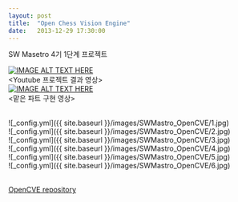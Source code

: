 ```yaml
---
layout: post
title:  "Open Chess Vision Engine"
date:   2013-12-29 17:30:00
---
```

SW Masetro 4기 1단계 프로젝트

[![IMAGE ALT TEXT HERE](http://img.youtube.com/vi/ZQ_O20HjPL4/0.jpg)](http://www.youtube.com/watch?v=ZQ_O20HjPL4)
<br>\<Youtube 프로젝트 결과 영상\><br>
[![IMAGE ALT TEXT HERE](http://img.youtube.com/vi/icWGt_w6L5E/0.jpg)](http://www.youtube.com/watch?v=icWGt_w6L5E)
<br>\<맡은 파트 구현 영상\><br>

<br>
![_config.yml]({{ site.baseurl }}/images/SWMastro_OpenCVE/1.jpg)<br>
![_config.yml]({{ site.baseurl }}/images/SWMastro_OpenCVE/2.jpg)<br>
![_config.yml]({{ site.baseurl }}/images/SWMastro_OpenCVE/3.jpg)<br>
![_config.yml]({{ site.baseurl }}/images/SWMastro_OpenCVE/4.jpg)<br>
![_config.yml]({{ site.baseurl }}/images/SWMastro_OpenCVE/5.jpg)<br>
![_config.yml]({{ site.baseurl }}/images/SWMastro_OpenCVE/6.jpg)<br>

<br>[OpenCVE repository](https://github.com/SWMaestro-ARTeam/OpenCVE)<br>
